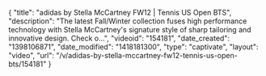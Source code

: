 {
    "title": "adidas by Stella McCartney FW12 | Tennis US Open BTS",
    "description": "The latest Fall\/Winter collection fuses high performance technology with Stella McCartney's signature style of sharp tailoring and innovative design. Check o...",
    "videoid": "154181",
    "date_created": "1398106871",
    "date_modified": "1418181300",
    "type": "captivate",
    "layout": "video",
    "url": "\/v\/adidas-by-stella-mccartney-fw12-tennis-us-open-bts\/154181"
}